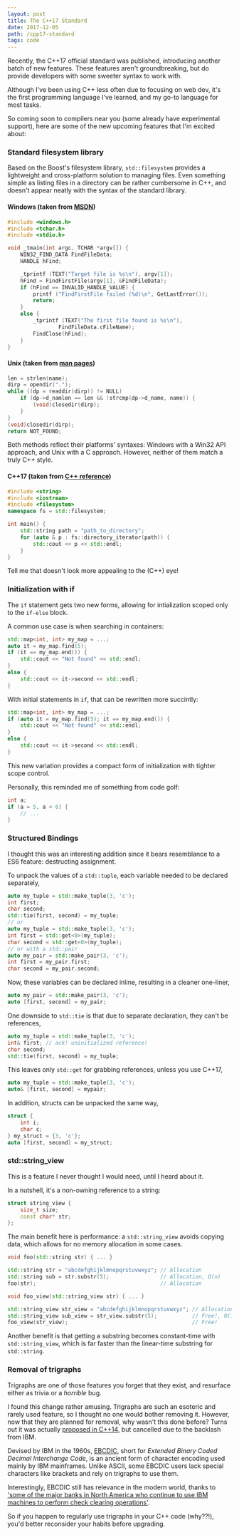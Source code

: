 ```yaml
---
layout: post
title: The C++17 Standard
date: 2017-12-05
path: /cpp17-standard
tags: code
---
```


Recently, the C++17 official standard was published, introducing another batch of new features. These features aren't groundbreaking, but do provide developers with some sweeter syntax to work with.

Although I've been using C++ less often due to focusing on web dev, it's the first programming language I've learned, and my go-to language for most tasks.

So coming soon to compilers near you (some already have experimental support), here are some of the new upcoming features that I'm excited about:

### Standard filesystem library

Based on the Boost's filesystem library, `std::filesystem` provides a lightweight and cross-platform solution to managing files. Even something simple as listing files in a directory can be rather cumbersome in C++, and doesn't appear neatly with the syntax of the standard library.

#### Windows (taken from [MSDN](<https://msdn.microsoft.com/en-us/library/aa365200(v=vs.85).aspx>))

```c++
#include <windows.h>
#include <tchar.h>
#include <stdio.h>

void _tmain(int argc, TCHAR *argv[]) {
    WIN32_FIND_DATA FindFileData;
    HANDLE hFind;

    _tprintf (TEXT("Target file is %s\n"), argv[1]);
    hFind = FindFirstFile(argv[1], &FindFileData);
    if (hFind == INVALID_HANDLE_VALUE) {
        printf ("FindFirstFile failed (%d)\n", GetLastError());
        return;
    }
    else {
        _tprintf (TEXT("The first file found is %s\n"),
                FindFileData.cFileName);
        FindClose(hFind);
    }
}
```

#### Unix (taken from [man pages](https://www.manpagez.com/man/3/opendir/))

```c++
len = strlen(name);
dirp = opendir(".");
while ((dp = readdir(dirp)) != NULL)
    if (dp->d_namlen == len && !strcmp(dp->d_name, name)) {
        (void)closedir(dirp);
    }
}
(void)closedir(dirp);
return NOT_FOUND;
```

Both methods reflect their platforms' syntaxes: Windows with a Win32 API approach, and Unix with a C approach. However, neither of them match a truly C++ style.

#### C++17 (taken from [C++ reference](http://en.cppreference.com/w/cpp/filesystem/directory_iterator))

```c++
#include <string>
#include <iostream>
#include <filesystem>
namespace fs = std::filesystem;

int main() {
    std::string path = "path_to_directory";
    for (auto & p : fs::directory_iterator(path)) {
        std::cout << p << std::endl;
    }
}
```

Tell me that doesn't look more appealing to the (C++) eye!

### Initialization with if

The `if` statement gets two new forms, allowing for intialization scoped only to the `if-else` block.

A common use case is when searching in containers:

```c++
std::map<int, int> my_map = ...;
auto it = my_map.find(5);
if (it == my_map.end()) {
    std::cout << "Not found" << std::endl;
}
else {
    std::cout << it->second << std::endl;
}
```

With initial statements in `if`, that can be rewritten more succintly:

```c++
std::map<int, int> my_map = ...;
if (auto it = my_map.find(5); it == my_map.end()) {
    std::cout << "Not found" << std::endl;
}
else {
    std::cout << it->second << std::endl;
}
```

This new variation provides a compact form of initialization with tighter scope control.

Personally, this reminded me of something from code golf:

```c++
int a;
if (a = 5, a < 6) {
    // ...
}
```

### Structured Bindings

I thought this was an interesting addition since it bears resemblance to a ES6 feature: destructing assignment.

To unpack the values of a `std::tuple`, each variable needed to be declared separately,

```c++
auto my_tuple = std::make_tuple(3, 'c');
int first;
char second;
std::tie(first, second) = my_tuple;
// or
auto my_tuple = std::make_tuple(3, 'c');
int first = std::get<0>(my_tuple);
char second = std::get<0>(my_tuple);
// or with a std::pair
auto my_pair = std::make_pair(3, 'c');
int first = my_pair.first;
char second = my_pair.second;
```

Now, these variables can be declared inline, resulting in a cleaner one-liner,

```c++
auto my_pair = std::make_pair(3, 'c');
auto [first, second] = my_pair;
```

One downside to `std::tie` is that due to separate declaration, they can't be references,

```c++
auto my_tuple = std::make_tuple(3, 'c');
int& first; // ack! uninitialized reference!
char second;
std::tie(first, second) = my_tuple;
```

This leaves only `std::get` for grabbing references, unless you use C++17,

```c++
auto my_tuple = std::make_tuple(3, 'c');
auto& [first, second] = mypair;
```

In addition, structs can be unpacked the same way,

```c++
struct {
    int i;
    char c;
} my_struct = {3, 'c'};
auto [first, second] = my_struct;
```

### std::string_view

This is a feature I never thought I would need, until I heard about it.

In a nutshell, it's a non-owning reference to a string:

```c++
struct string_view {
    size_t size;
    const char* str;
};
```

The main benefit here is performance: a `std::string_view` avoids copying data, which allows for no memory allocation in some cases.

```c++
void foo(std::string str) { ... }

std::string str = "abcdefghijklmnopqrstuvwxyz"; // Allocation
std::string sub = str.substr(5);                // Allocation, O(n)
foo(str);                                       // Allocation

void foo_view(std::string_view str) { ... }

std::string_view str_view = "abcdefghijklmnopqrstuvwxyz"; // Allocation
std::string_view sub_view = str_view.substr(5);           // Free!, O(1)
foo_view(str_view);                                       // Free!
```

Another benefit is that getting a substring becomes constant-time with `std::string_view`, which is far faster than the linear-time substring for `std::string`.

### Removal of trigraphs

Trigraphs are one of those features you forget that they exist, and resurface either as trivia or a _horrible_ bug.

I found this change rather amusing. Trigraphs are such an esoteric and rarely used feature, so I thought no one would bother removing it. However, now that they are planned for removal, why wasn't this done before? Turns out it was actually [proposed in C++14](http://www.open-std.org/jtc1/sc22/wg21/docs/papers/2009/n2837.pdf), but cancelled due to the backlash from IBM.

Devised by IBM in the 1960s, [EBCDIC](https://en.wikipedia.org/wiki/EBCDIC), short for _Extended Binary Coded Decimal Interchange Code_, is an ancient form of character encoding used mainly by IBM mainframes. Unlike ASCII, some EBCDIC users lack special characters like brackets and rely on trigraphs to use them.

Interestingly, EBCDIC still has relevance in the modern world, thanks to ['some of the major banks in North America who continue to use IBM machines to perform check clearing operations'](http://www.open-std.org/jtc1/sc22/wg21/docs/papers/2014/n4210.pdf).

So if you happen to regularly use trigraphs in your C++ code (why??!), you'd better reconsider your habits before upgrading.
